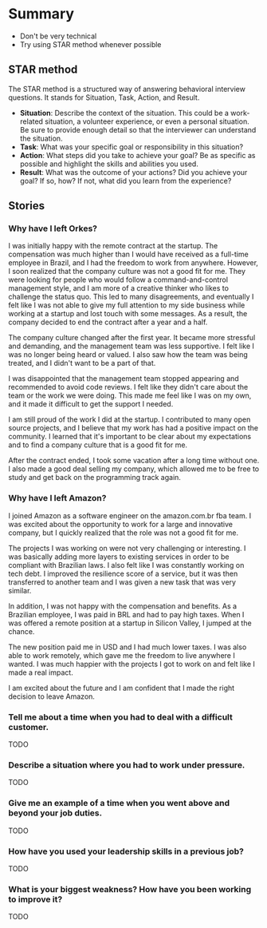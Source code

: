 # Summary

- Don't be very technical
- Try using STAR method whenever possible

## STAR method

The STAR method is a structured way of answering behavioral interview questions. It stands for Situation, Task, Action, and Result.

- **Situation**: Describe the context of the situation. This could be a work-related situation, a volunteer experience, or even a personal situation. Be sure to provide enough detail so that the interviewer can understand the situation.
- **Task**: What was your specific goal or responsibility in this situation?
- **Action**: What steps did you take to achieve your goal? Be as specific as possible and highlight the skills and abilities you used.
- **Result**: What was the outcome of your actions? Did you achieve your goal? If so, how? If not, what did you learn from the experience?

## Stories

### Why have I left Orkes?

I was initially happy with the remote contract at the startup. The compensation was much higher than I would have received as a full-time employee in Brazil, and I had the freedom to work from anywhere. However, I soon realized that the company culture was not a good fit for me. They were looking for people who would follow a command-and-control management style, and I am more of a creative thinker who likes to challenge the status quo. This led to many disagreements, and eventually I felt like I was not able to give my full attention to my side business while working at a startup and lost touch with some messages. As a result, the company decided to end the contract after a year and a half.

The company culture changed after the first year. It became more stressful and demanding, and the management team was less supportive. I felt like I was no longer being heard or valued. I also saw how the team was being treated, and I didn't want to be a part of that.

I was disappointed that the management team stopped appearing and recommended to avoid code reviews. I felt like they didn't care about the team or the work we were doing. This made me feel like I was on my own, and it made it difficult to get the support I needed.

I am still proud of the work I did at the startup. I contributed to many open source projects, and I believe that my work has had a positive impact on the community. I learned that it's important to be clear about my expectations and to find a company culture that is a good fit for me.

After the contract ended, I took some vacation after a long time without one. I also made a good deal selling my company, which allowed me to be free to study and get back on the programming track again.

### Why have I left Amazon?

I joined Amazon as a software engineer on the amazon.com.br fba team. I was excited about the opportunity to work for a large and innovative company, but I quickly realized that the role was not a good fit for me.

The projects I was working on were not very challenging or interesting. I was basically adding more layers to existing services in order to be compliant with Brazilian laws. I also felt like I was constantly working on tech debt. I improved the resilience score of a service, but it was then transferred to another team and I was given a new task that was very similar.

In addition, I was not happy with the compensation and benefits. As a Brazilian employee, I was paid in BRL and had to pay high taxes. When I was offered a remote position at a startup in Silicon Valley, I jumped at the chance.

The new position paid me in USD and I had much lower taxes. I was also able to work remotely, which gave me the freedom to live anywhere I wanted. I was much happier with the projects I got to work on and felt like I made a real impact.

I am excited about the future and I am confident that I made the right decision to leave Amazon.

### Tell me about a time when you had to deal with a difficult customer.

TODO

### Describe a situation where you had to work under pressure.

TODO

### Give me an example of a time when you went above and beyond your job duties.

TODO

### How have you used your leadership skills in a previous job?

TODO

### What is your biggest weakness? How have you been working to improve it?

TODO
